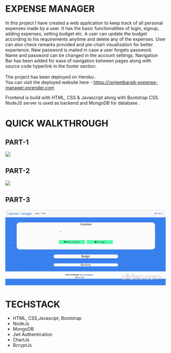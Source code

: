 # EXPENSE MANAGER

In this project I have created a web application to keep track of all personal expenses made by a user. It has the basic functionalities of login, signup, adding expenses, setting budget etc. A user can update the budget according to his requirements anytime and delete any of the expenses. User can also check remarks provided and pie-chart visualization for better experience.
New password is mailed in case a user forgets password. Name and password can be changed in the account settings.
Navigation Bar has been added for ease of navigation between pages along with source code hyperlink in the footer section.
<br>
<br>
The project has been deployed on Heroku .<br>
You can visit the deployed website here - <u>https://ranjeetbaraik-expense-manager.onrender.com</u> <br>

Frontend is build with HTML, CSS & Javascript along with Bootstrap CSS.<br>
NodeJS server is used as backend and MongoDB for database . 
<br>

# QUICK WALKTHROUGH

## PART-1
![](https://github.com/anadi45/ExpenseManager/blob/master/preview/1.gif)

## PART-2
![](https://github.com/anadi45/ExpenseManager/blob/master/preview/2.gif)

## PART-3
![](https://github.com/anadi45/ExpenseManager/blob/master/preview/3.gif)


# TECHSTACK
- HTML, CSS,Javascipt, Bootstrap
- NodeJs
- MongoDB
- Jwt Authentication
- ChartJs
- BcryptJs
